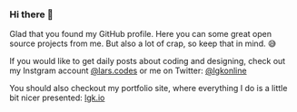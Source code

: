 ### Hi there 👋

Glad that you found my GitHub profile. Here you can some great open source projects from me. But also a lot of crap, so keep that in mind. 😅

If you would like to get daily posts about coding and designing, check out my Instgram account [@lars.codes](https://instagram.com/lars.codes) or me on Twitter: [@lgkonline](https://twitter.com/lgkonline)

You should also checkout my portfolio site, where everything I do is a little bit nicer presented: [lgk.io](https://lgk.io)

<!--
**lgkonline/lgkonline** is a ✨ _special_ ✨ repository because its `README.md` (this file) appears on your GitHub profile.

Here are some ideas to get you started:

- 🔭 I’m currently working on ...
- 🌱 I’m currently learning ...
- 👯 I’m looking to collaborate on ...
- 🤔 I’m looking for help with ...
- 💬 Ask me about ...
- 📫 How to reach me: ...
- 😄 Pronouns: ...
- ⚡ Fun fact: ...
-->
